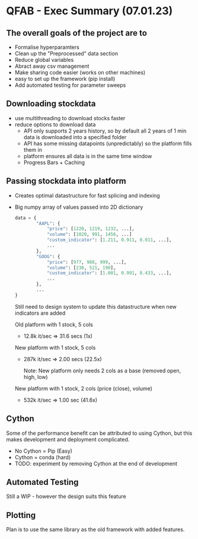 # QFAB - Exec Summary (07.01.23)

## The overall goals of the project are to 
- Formalise hyperparamters
- Clean up the "Preprocessed" data section
- Reduce global variables
- Abract away csv management
- Make sharing code easier (works on other machines)
- easy to set up the framework (pip install)
- Add automated testing for parameter sweeps

## Downloading stockdata
- use multithreading to download stocks faster
- reduce options to download data
    - API only supports 2 years history, so by default all 2 years of 1 min data is downloaded into a specified folder 
    - API has some missing datapoints (unpredictably) so the platform fills them in 
    - platform ensures all data is in the same time window
    - Progress Bars + Caching

## Passing stockdata into platform
- Creates optimal datastructure for fast splicing and indexing
- Big numpy array of values passed into 2D dictionary
  
    ```py
    data = {     
            "AAPL": {
                "price": [1220, 1219, 1232, ...],
                "volume": [1020, 991, 1456, ...]
                "custom_indicator": [1.211, 0.911, 0.011, ...],
                ...
            },
            "GOOG": {
                "price": [977, 988, 999, ...],
                "volume": [230, 521, 190],
                "custom_indicator": [1.001, 0.991, 0.433, ...],
                ...
            },
            ...
    }
    ```


    Still need to design system to update this datastructure when new indicators are added
    
    Old platform with 1 stock, 5 cols
    - 12.8k it/sec => 31.6 secs (1x)

    New platform with 1 stock, 5 cols
    - 287k it/sec => 2.00 secs (22.5x)
    
        Note: New platform only needs 2 cols as a base (removed open, high, low)

    New platform with 1 stock, 2 cols (price (close), volume)
    - 532k it/sec => 1.00 sec (41.6x)
  
## Cython

Some of the performance benefit can be attributed to using Cython, but this makes development and deployment complicated.
- No Cython = Pip (Easy)
- Cython = conda (hard)
- TODO: experiment by removing Cython at the end of development


## Automated Testing

Still a WIP - however the design suits this feature


## Plotting

Plan is to use the same library as the old framework with added features.



    
